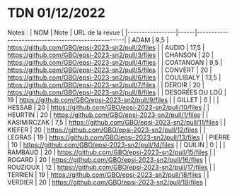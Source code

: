 # TDN 01/12/2022

Notes :
| NOM             | Note | URL de la revue                                    |
|-----------------|------|----------------------------------------------------|
| ADAM            | 9,5  | https://github.com/GBO/epsi-2023-sn2/pull/2/files  |
| AUDIO           | 17,5 | https://github.com/GBO/epsi-2023-sn2/pull/3/files  |
| CHANSON         | 20   | https://github.com/GBO/epsi-2023-sn2/pull/4/files  |
| COATANOAN       | 9,5  | https://github.com/GBO/epsi-2023-sn2/pull/5/files  |
| CONVERT         | 20   | https://github.com/GBO/epsi-2023-sn2/pull/6/files  |
| COULIBALY       | 13,5 | https://github.com/GBO/epsi-2023-sn2/pull/7/files  |
| DEROIR          | 20   | https://github.com/GBO/epsi-2023-sn2/pull/8/files  |
| DESGRÉES DU LOÛ | 19   | https://github.com/GBO/epsi-2023-sn2/pull/9/files  |
| GILLET          | 0    |                                                    |
| HESSAB          | 20   | https://github.com/GBO/epsi-2023-sn2/pull/10/files |
| HEURTIN         | 20   | https://github.com/GBO/epsi-2023-sn2/pull/1/files  |
| KASIMIRCZAK     | 7,5  | https://github.com/GBO/epsi-2023-sn2/pull/11/files |
| KIEFER          | 20   | https://github.com/GBO/epsi-2023-sn2/pull/12/files |
| LEGRAS          | 19   | https://github.com/GBO/epsi-2023-sn2/pull/13/files |
| PIERRE          | 10   | https://github.com/GBO/epsi-2023-sn2/pull/14/files |
| QUILIN          | 0    |                                                    |
| RAMBAUD         | 20   | https://github.com/GBO/epsi-2023-sn2/pull/15/files |
| ROGARD          | 20   | https://github.com/GBO/epsi-2023-sn2/pull/16/files |
| ROUZIOUX        | 12   | https://github.com/GBO/epsi-2023-sn2/pull/17/files |
| TERRIEN         | 19   | https://github.com/GBO/epsi-2023-sn2/pull/18/files |
| VERDIER         | 20   | https://github.com/GBO/epsi-2023-sn2/pull/19/files |
